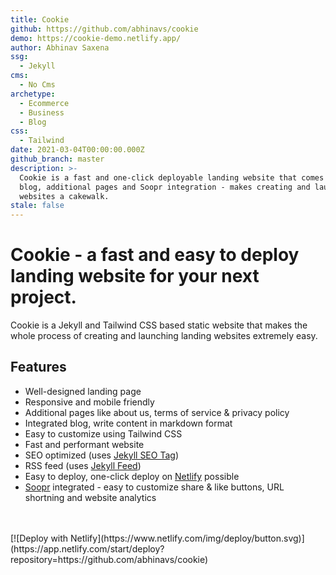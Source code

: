 ```yaml
---
title: Cookie
github: https://github.com/abhinavs/cookie
demo: https://cookie-demo.netlify.app/
author: Abhinav Saxena
ssg:
  - Jekyll
cms:
  - No Cms
archetype:
  - Ecommerce
  - Business
  - Blog
css:
  - Tailwind
date: 2021-03-04T00:00:00.000Z
github_branch: master
description: >-
  Cookie is a fast and one-click deployable landing website that comes with a
  blog, additional pages and Soopr integration - makes creating and launching
  websites a cakewalk.
stale: false
---
```

# Cookie - a fast and easy to deploy landing website for your next project.

Cookie is a Jekyll and Tailwind CSS based static website that makes the whole process of creating and launching landing websites extremely easy.

## Features
* Well-designed landing page
* Responsive and mobile friendly
* Additional pages like about us, terms of service & privacy policy
* Integrated blog, write content in markdown format
* Easy to customize using Tailwind CSS
* Fast and performant website
* SEO optimized (uses [Jekyll SEO Tag](https://github.com/jekyll/jekyll-seo-tag))
* RSS feed (uses [Jekyll Feed](https://github.com/jekyll/jekyll-feed))
* Easy to deploy, one-click deploy on [Netlify](https://www.netlify.com) possible
* [Soopr](https://wwww.soopr.co) integrated - easy to customize share & like buttons, URL shortning and website analytics

<br />
<br />
[![Deploy with Netlify](https://www.netlify.com/img/deploy/button.svg)](https://app.netlify.com/start/deploy?repository=https://github.com/abhinavs/cookie)

